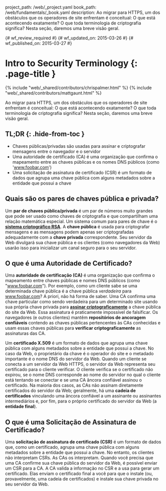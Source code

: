 project_path: /web/_project.yaml
book_path: /web/fundamentals/_book.yaml
description: Ao migrar para HTTPS, um dos obstáculos que os operadores de site enfrentam é conceitual: O que está acontecendo exatamente? O que toda terminologia de criptografia significa? Nesta seção, daremos uma breve visão geral.

{# wf_review_required #}
{# wf_updated_on: 2015-03-26 #}
{# wf_published_on: 2015-03-27 #}

# Intro to Security Terminology {: .page-title }

{% include "web/_shared/contributors/chrispalmer.html" %}
{% include "web/_shared/contributors/mattgaunt.html" %}



Ao migrar para HTTPS, um dos obstáculos que os operadores de site enfrentam é conceitual: O que está acontecendo exatamente? O que toda terminologia de criptografia significa? Nesta seção, daremos uma breve visão geral.

## TL;DR {: .hide-from-toc }
- Chaves públicas/privadas são usadas para assinar e criptografar mensagens entre o navegador e o servidor
- Uma autoridade de certificado (CA) é uma organização que confirma o mapeamento entre as chaves públicas e os nomes DNS públicos (como 'www.foobar.com')
- Uma solicitação de assinatura de certificado (CSR) é um formato de dados que agrupa uma chave pública com alguns metadados sobre a entidade que possui a chave



## Quais são os pares de chaves pública e privada?

Um **par de chaves pública/privada** é um par de números muito grandes que pode ser usado
como chaves de criptografia e que compartilham uma relação matemática
especial. Um sistema comum para pares de chave é o **[sistema criptográfico
RSA](https://en.wikipedia.org/wiki/RSA_(cryptosystem))**. A **chave
pública** é usada para criptografar mensagens e as mensagens podem apenas ser criptografadas
adequadamente com a **chave privada** correspondente. Seu servidor da Web divulgará
sua chave pública e os clientes (como navegadores da Web) usarão isso para
inicializar um canal seguro para o seu servidor.

## O que é uma Autoridade de Certificado?

Uma **autoridade de certificação (CA)** é uma organização que confirma o
mapeamento entre chaves públicas e nomes DNS públicos (como "www.foobar.com").
Por exemplo, como um cliente sabe se uma determinada chave pública é a chave pública _verdadeira_
para www.foobar.com? A priori, não há forma de saber. Uma CA confirma
 uma chave particular como sendo verdadeira para um determinado site usando sua
própria chave privada para **[assinar
criptograficamente](https://en.wikipedia.org/wiki/RSA_(cryptosystem)#Assinando_mensagens)** a
chave pública do site da Web. Essa assinatura é praticamente impossível de falsificar.
Os navegadores (e outros clientes) mantêm **repositórios de ancoragem confiáveis** contendo as
chaves públicas pertencentes às CAs conhecidas e usam essas chaves públicas para
**verificar criptograficamente** as assinaturas das CA.

Um **certificado X.509** é um formato de dados que agrupa uma chave pública
com alguns metadados sobre a entidade que possui a chave. No caso da Web,
o proprietário da chave é o operador do site e o metadado importante é o nome DNS
do servidor da Web. Quando um cliente se conecta a um servidor da Web HTTPS, o servidor da
Web representa seu certificado para o cliente verificar. O cliente verifica
se o certificado não expirou, se o nome DNS corresponde ao nome do
servidor no qual o cliente está tentando se conectar e se uma CA âncora confiável
assinou o certificado. Na maioria dos casos, as CAs não assinam diretamente certificados do servidor da
Web; geralmente, há uma **cadeia de certificados** vinculando uma âncora
confiável a um assinante ou assinantes intermediários e, por fim, para o próprio certificado do
servidor da Web (a **entidade final**).

## O que é uma Solicitação de Assinatura de Certificado?

Uma **solicitação de assinatura de certificado (CSR)** é um formato de dados que, como um
certificado, agrupa uma chave pública com alguns metadados sobre a entidade
que possui a chave. No entanto, os clientes não interpretam CSRs. As CAs os interpretam. Quando você precisa que
uma CA confirme sua chave pública do servidor da Web, é possível enviar um CSR para a CA. A
CA valida a informação no CSR e a usa para gerar um certificado.
Elas enviam o certificado final a você para que o instale (ou,
provavelmente, uma cadeia de certificados) e instale sua chave privada no seu servidor da Web.

